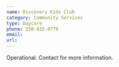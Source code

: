 ```yaml
---
name: Discovery Kids Club
category: Community Services
type: Daycare
phone: 250-832-0779
email: 
url: 
---
```


Operational. Contact for more information.
